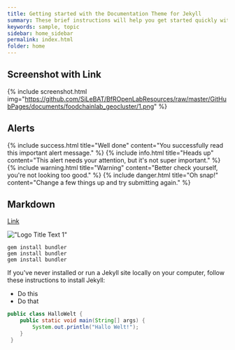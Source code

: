 ```yaml
---
title: Getting started with the Documentation Theme for Jekyll
summary: These brief instructions will help you get started quickly with the theme. The other topics in this help provide additional information and detail about working with other aspects of this theme and Jekyll.
keywords: sample, topic
sidebar: home_sidebar
permalink: index.html
folder: home
---
```


## Screenshot with Link

{% include screenshot.html img="https://github.com/SiLeBAT/BfROpenLabResources/raw/master/GitHubPages/documents/foodchainlab_geocluster/1.png" %}

## Alerts

{% include success.html title="Well done" content="You successfully read this important alert message." %}
{% include info.html title="Heads up" content="This alert needs your attention, but it's not super important." %}
{% include warning.html title="Warning" content="Better check yourself, you're not looking too good." %}
{% include danger.html title="Oh snap!" content="Change a few things up and try submitting again." %}

## Markdown

[Link](/p2_sample3.html)

!["Logo Title Text 1"](https://github.com/thoens/documentation-template/raw/master/images/company_logo.png)

```
gem install bundler
gem install bundler
gem install bundler
```

If you've never installed or run a Jekyll site locally on your computer, follow these instructions to install Jekyll:

* Do this
* Do that

``` java
public class HalloWelt {
    public static void main(String[] args) {
        System.out.println("Hallo Welt!");
    }
 }
```
